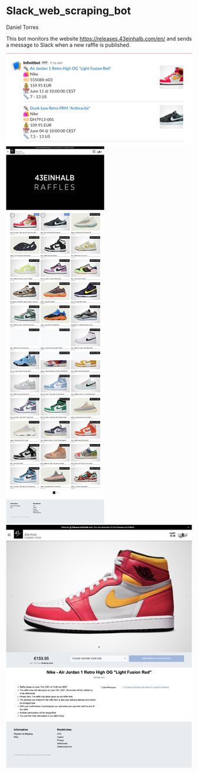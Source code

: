 # Slack_web_scraping_bot
Daniel Torres

This bot monitors the website https://releases.43einhalb.com/en/ and sends a message to Slack when a new raffle is published.

![message](message.png)
![raffles](raffles.png)
![sneaker_raffle](sneaker_raffle.png)
